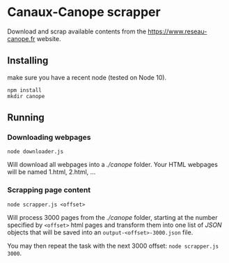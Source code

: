 # Canaux-Canope scrapper


Download and scrap available contents from the https://www.reseau-canope.fr website.

## Installing

make sure you have a recent node (tested on Node 10).

```
npm install
mkdir canope
```

## Running


### Downloading webpages

```
node downloader.js
```

Will download all webpages into a _./canope_ folder.
Your HTML webpages will be named 1.html, 2.html, …


### Scrapping page content

```
node scrapper.js <offset>
```

Will process 3000 pages from the _./canope_ folder,
starting at the number specified by `<offset>`  html pages
and transform them into one list of _JSON_ objects that will be saved into
an `output-<offset>-3000.json` file.

You may then repeat the task with the next 3000 offset: `node scrapper.js 3000`.
